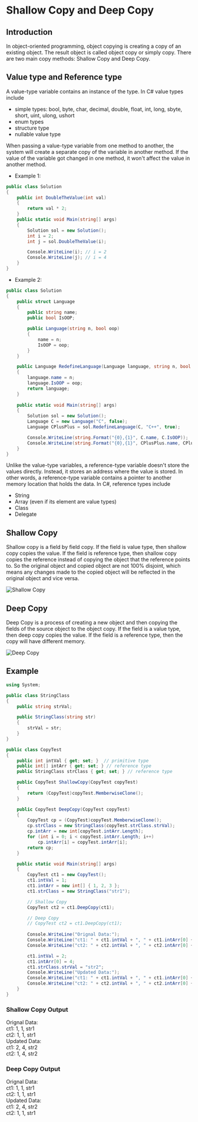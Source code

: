 # Shallow Copy and Deep Copy

## Introduction
In object-oriented programming, object copying is creating a copy of an existing object. The result object is called object copy or simply copy. There are two main copy methods: Shallow Copy and Deep Copy.

## Value type and Reference type
A value-type variable contains an instance of the type. In C# value types include
- simple types: bool, byte, char, decimal, double, float, int, long, sbyte, short, uint, ulong, ushort
- enum types
- structure type
- nullable value type

When passing a value-type variable from one method to another, the system will create a separate copy of the variable in another method. If the value of the variable got changed in one method, it won't affect the value in another method.
* Example 1:
```C#
public class Solution
{
    public int DoubleTheValue(int val)
    {
        return val * 2;
    }
    public static void Main(string[] args)
    {
        Solution sol = new Solution();
        int i = 2;
        int j = sol.DoubleTheValue(i);

        Console.WriteLine(i); // i = 2
        Console.WriteLine(j); // i = 4
    }
}
```
* Example 2:
```C#
public class Solution
{
    public struct Language
    {
        public string name;
        public bool IsOOP;

        public Language(string n, bool oop)
        {
            name = n;
            IsOOP = oop;
        }
    }

    public Language RedefineLanguage(Language language, string n, bool oop)
    {
        language.name = n;
        language.IsOOP = oop;
        return language;
    }
 
    public static void Main(string[] args)
    {
        Solution sol = new Solution();
        Language C = new Language("C", false);
        Language CPlusPlus = sol.RedefineLanguage(C, "C++", true);

        Console.WriteLine(string.Format("{0},{1}", C.name, C.IsOOP));
        Console.WriteLine(string.Format("{0},{1}", CPlusPlus.name, CPlusPlus.IsOOP));
    }
}
```

Unlike the value-type variables, a reference-type variable doesn't store the values directly. Instead, it stores an address where the value is stored. In other words, a reference-type variable contains a pointer to another memory location that holds the data. In C#, reference types include
- String
- Array (even if its element are value types)
- Class
- Delegate

## Shallow Copy
Shallow copy is a field by field copy. If the field is value type, then shallow copy copies the value. If the field is reference type, then shallow copy copies the reference instead of copying the object that the reference points to. So the original object and copied object are not 100% disjoint, which means any changes made to the copied object will be reflected in the original object and vice versa.

![Shallow Copy](img/ShallowCopy.PNG)


## Deep Copy
Deep Copy is a process of creating a new object and then copying the fields of the source object to the object copy. If the field is a value type, then deep copy copies the value. If the field is a reference type, then the copy will have different memory.

![Deep Copy](img/DeepCopy.PNG)

## Example
```C#
using System;

public class StringClass
{
    public string strVal;

    public StringClass(string str)
    {
        strVal = str;
    }
}

public class CopyTest
{
    public int intVal { get; set; }  // primitive type
    public int[] intArr { get; set; } // reference type
    public StringClass strClass { get; set; } // reference type

    public CopyTest ShallowCopy(CopyTest copyTest)
    {
        return (CopyTest)copyTest.MemberwiseClone();
    }

    public CopyTest DeepCopy(CopyTest copyTest)
    {
        CopyTest cp = (CopyTest)copyTest.MemberwiseClone();
        cp.strClass = new StringClass(copyTest.strClass.strVal);
        cp.intArr = new int[copyTest.intArr.Length];
        for (int i = 0; i < copyTest.intArr.Length; i++)
            cp.intArr[i] = copyTest.intArr[i];
        return cp;
    }

    public static void Main(string[] args)
    {
        CopyTest ct1 = new CopyTest();
        ct1.intVal = 1;
        ct1.intArr = new int[] { 1, 2, 3 };
        ct1.strClass = new StringClass("str1");

        // Shallow Copy
        CopyTest ct2 = ct1.DeepCopy(ct1);

        // Deep Copy
        // CopyTest ct2 = ct1.DeepCopy(ct1);
        
        Console.WriteLine("Orignal Data:");
        Console.WriteLine("ct1: " + ct1.intVal + ", " + ct1.intArr[0] + ", " + ct1.strClass.strVal);
        Console.WriteLine("ct2: " + ct2.intVal + ", " + ct2.intArr[0] + ", " + ct2.strClass.strVal);

        ct1.intVal = 2;
        ct1.intArr[0] = 4;
        ct1.strClass.strVal = "str2";
        Console.WriteLine("Updated Data:");
        Console.WriteLine("ct1: " + ct1.intVal + ", " + ct1.intArr[0] + ", " + ct1.strClass.strVal);
        Console.WriteLine("ct2: " + ct2.intVal + ", " + ct2.intArr[0] + ", " + ct2.strClass.strVal);
    }
}
```
### Shallow Copy Output
Orignal Data:</br>
ct1: 1, 1, str1</br>
ct2: 1, 1, str1</br>
Updated Data:</br>
ct1: 2, 4, str2</br>
ct2: 1, 4, str2</br>

### Deep Copy Output
Orignal Data:</br>
ct1: 1, 1, str1</br>
ct2: 1, 1, str1</br>
Updated Data:</br>
ct1: 2, 4, str2</br>
ct2: 1, 1, str1</br>
